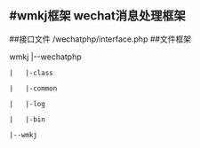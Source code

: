#wmkj框架
wechat消息处理框架
---------
##接口文件
	/wechatphp/interface.php
##文件框架

   wmkj
    |--wechatphp
    
    |	|-class
    
    |	|-common
    
    |   |-log
    
    |   |-bin
    
    |--wmkj
